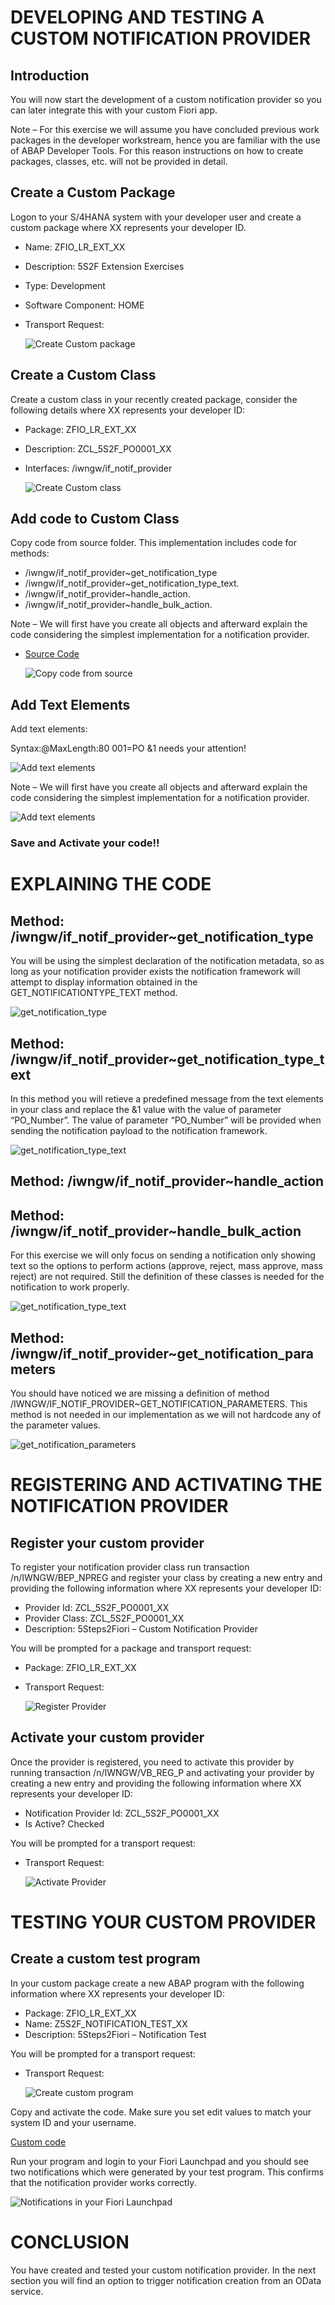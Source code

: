 # DEVELOPING AND TESTING A CUSTOM NOTIFICATION PROVIDER

## Introduction
You will now start the development of a custom notification provider so you can later integrate this with your custom Fiori app.

Note – For this exercise we will assume you have concluded previous work packages in the developer workstream, hence you are familiar with the use of ABAP Developer Tools. For this reason instructions on how to create packages, classes, etc. will not be provided in detail.

## Create a Custom Package
Logon to your S/4HANA system with your developer user and create a custom package where XX represents your developer ID.

- Name: ZFIO_LR_EXT_XX
- Description: 5S2F Extension Exercises
- Type: Development
- Software Component: HOME
- Transport Request: <choose your own>

  ![Create Custom package](images/custom_package.png)

## Create a Custom Class
Create a custom class in your recently created package, consider the following details where XX represents your developer ID:

- Package: ZFIO_LR_EXT_XX
- Description: ZCL_5S2F_PO0001_XX
- Interfaces: /iwngw/if_notif_provider

  ![Create Custom class](images/custom_class_details.png)

## Add code to Custom Class
Copy code from source folder. This implementation includes code for methods:

- /iwngw/if_notif_provider~get_notification_type
- /iwngw/if_notif_provider~get_notification_type_text.
- /iwngw/if_notif_provider~handle_action.
- /iwngw/if_notif_provider~handle_bulk_action.

Note – We will first have you create all objects and afterward explain the code considering the simplest implementation for a notification provider.

- [Source Code](./sources/zcl_5s2f_po0001_xx.txt)

  ![Copy code from source](images/custom_class_implementation.png)

## Add Text Elements
Add text elements:

Syntax:@MaxLength:80
001=PO &1 needs your attention!

  ![Add text elements](images/custom_class_text.png)

Note – We will first have you create all objects and afterward explain the code considering the simplest implementation for a notification provider.

  ![Add text elements](images/text_elements.png)

### Save and Activate your code!!

# EXPLAINING THE CODE

## Method: /iwngw/if_notif_provider~get_notification_type
You will be using the simplest declaration of the notification metadata, so as long as your notification provider exists the notification framework will attempt to display information obtained in the GET_NOTIFICATIONTYPE_TEXT method.

  ![get_notification_type](images/get_notification_type.png)

## Method: /iwngw/if_notif_provider~get_notification_type_text
In this method you will retieve a predefined message from the text elements in your class and replace the &1 value with the value of parameter “PO_Number”. The value of parameter “PO_Number” will be provided when sending the notification payload to the notification framework.

  ![get_notification_type_text](images/get_notification_type_text.png)

## Method: /iwngw/if_notif_provider~handle_action
## Method: /iwngw/if_notif_provider~handle_bulk_action
For this exercise we will only focus on sending a notification only showing text so the options to perform actions (approve, reject, mass approve, mass reject) are not required. Still the definition of these classes is needed for the notification to work properly.

  ![get_notification_type_text](images/handle_action_bulk_action.png)

## Method: /iwngw/if_notif_provider~get_notification_parameters
You should have noticed we are missing a definition of method /IWNGW/IF_NOTIF_PROVIDER~GET_NOTIFICATION_PARAMETERS. This method is not needed in our implementation as we will not hardcode any of the parameter values.

  ![get_notification_parameters](images/custom_class_method_notused.png)

# REGISTERING AND ACTIVATING THE NOTIFICATION PROVIDER

## Register your custom provider
To register your notification provider class run transaction /n/IWNGW/BEP_NPREG and register your class by creating a new entry and providing the following information where XX represents your developer ID:

- Provider Id: ZCL_5S2F_PO0001_XX
- Provider Class: ZCL_5S2F_PO0001_XX
- Description: 5Steps2Fiori – Custom Notification Provider

You will be prompted for a package and transport request:
- Package: ZFIO_LR_EXT_XX
- Transport Request: <choose your own>

  ![Register Provider](images/register_provider.png)

## Activate your custom provider
Once the provider is registered, you need to activate this provider by running transaction /n/IWNGW/VB_REG_P and activating your provider by creating a new entry and providing the following information where XX represents your developer ID:

- Notification Provider Id: ZCL_5S2F_PO0001_XX
- Is Active? Checked

You will be prompted for a transport request:
- Transport Request: <choose your own>

  ![Activate Provider](images/activate_provider.png)

# TESTING YOUR CUSTOM PROVIDER

## Create a custom test program
In your custom package create a new ABAP program with the following information where XX represents your developer ID:

- Package: ZFIO_LR_EXT_XX
- Name: Z5S2F_NOTIFICATION_TEST_XX
- Description: 5Steps2Fiori – Notification Test

You will be prompted for a transport request:
- Transport Request: <choose your own>

  ![Create custom program](images/custom_program_details.png)

Copy and activate the code. Make sure you set edit values to match your system ID and your username.

  [Custom code](sources/z5s2f_notification_test_xx.txt)

Run your program and login to your Fiori Launchpad and you should see two notifications which were generated by your test program. This confirms that the notification provider works correctly.

  ![Notifications in your Fiori Launchpad](images/flp_notifications.png)

# CONCLUSION
You have created and tested your custom notification provider. In the next section you will find an option to trigger notification creation from an OData service.
